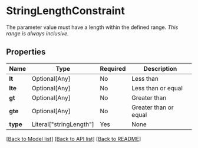 # StringLengthConstraint

The parameter value must have a length within the defined range.
*This range is always inclusive.*


## Properties
| Name | Type | Required | Description |
| ------------ | ------------- | ------------- | ------------- |
**lt** | Optional[Any] | No | Less than |
**lte** | Optional[Any] | No | Less than or equal |
**gt** | Optional[Any] | No | Greater than |
**gte** | Optional[Any] | No | Greater than or equal |
**type** | Literal["stringLength"] | Yes | None |


[[Back to Model list]](../../../README.md#models-v2-link) [[Back to API list]](../../README.md#documentation-for-api-endpoints) [[Back to README]](../../README.md)
